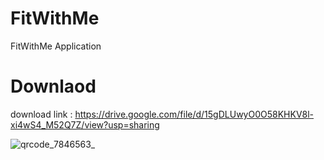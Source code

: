 # FitWithMe
FitWithMe Application

# Downlaod
download link : https://drive.google.com/file/d/15gDLUwyO0O58KHKV8l-xi4wS4_M52Q7Z/view?usp=sharing

![qrcode_7846563_](https://user-images.githubusercontent.com/95560640/148257299-33ac724c-9c44-4300-92a7-024e5bc1b441.png)
